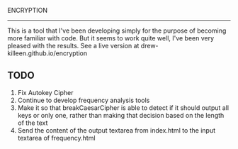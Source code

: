 ENCRYPTION
**********

This is a tool that I've been developing simply for the purpose of becoming more familiar with code. But it seems to work quite well, I've been very pleased with the results. See a live version at drew-killeen.github.io/encryption

TODO
----
1. Fix Autokey Cipher
2. Continue to develop frequency analysis tools
3. Make it so that breakCaesarCipher is able to detect if it should output all keys or only one, rather than making that decision based on the length of the text
4. Send the content of the output textarea from index.html to the input textarea of frequency.html